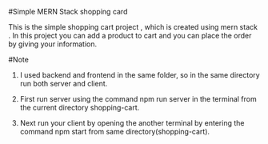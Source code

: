 #Simple MERN Stack shopping card

This is the simple shopping cart project , which is created using mern stack . In this project you can add a product to cart and you can place the order by giving your information.

#Note

1. I used backend and frontend in the same folder, so in the same directory run both server and client.

2. First run server using the command npm run server in the terminal from the current directory shopping-cart.

3. Next run your client by opening the another terminal by entering the command npm start from same directory(shopping-cart).
